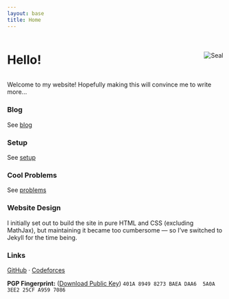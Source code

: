 ```yaml
---
layout: base
title: Home
---
```


<div style="display: flex; align-items: center; justify-content: space-between;">
  <h1>Hello!</h1>
  <img src="{{ site.baseurl }}/assets/images/seal_pic.png" alt="Seal" />
</div>

Welcome to my website! Hopefully making this will convince me to write more...

### **Blog**

See [blog](/blog)

### **Setup**

See [setup](/setup)

### **Cool Problems**

See [problems](/problems)


### **Website Design**

I initially set out to build the site in pure HTML and CSS (excluding MathJax), but maintaining it became too cumbersome — so I’ve switched to Jekyll for the time being.

### **Links**

[GitHub](https://github.com/imbr92) · [Codeforces](https://codeforces.com/profile/imbr92)

**PGP Fingerprint:** ([Download Public Key](./imbr92_ecc_pub_key.asc))
`401A 8949 8273 BAEA DAA6  5A0A 3EE2 25CF A959 7086`


